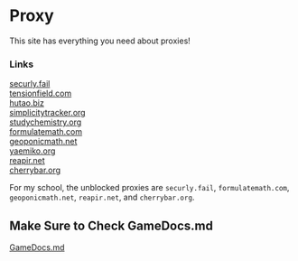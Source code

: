 # Proxy
This site has everything you need about proxies!

<!-- https://sites.google.com/view/emsproksy/ -->

### Links

[securly.fail](https://securly.fail/)
<br>
[tensionfield.com](https://tensionfield.com/)
<br>
[hutao.biz](https://hutao.biz/)
<br>
[simplicitytracker.org](https://simplicitytracker.org/)
<br>
[studychemistry.org](https://studychemistry.org/)
<br>
[formulatemath.com](https://formulatemath.com/)
<br>
[geoponicmath.net](https://geoponicmath.net/)
<br>
[yaemiko.org](https://yaemiko.org/)
<br>
[reapir.net](https://reapir.net/)
<br>
[cherrybar.org](https://cherrybar.org/)


For my school, the unblocked proxies are `securly.fail`, `formulatemath.com`, `geoponicmath.net`, `reapir.net`, and `cherrybar.org`.

## Make Sure to Check GameDocs.md
[GameDocs.md]()
